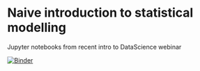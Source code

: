 # Naive introduction to statistical modelling

Jupyter notebooks from recent intro to DataScience webinar

[![Binder](https://mybinder.org/badge_logo.svg)](https://mybinder.org/v2/gh/postindustria-tech/BayesIntroTalk/master)
